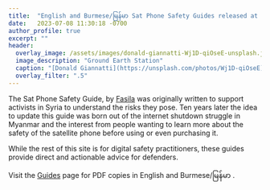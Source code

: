 ```yaml
---
title:  "English and Burmese/မြန်မာ Sat Phone Safety Guides released at RightsCon"
date:   2023-07-08 11:30:18 -0700
author_profile: true
excerpt: ""
header:
  overlay_image: /assets/images/donald-giannatti-Wj1D-qiOseE-unsplash.jpg
  image_description: "Ground Earth Station"
  caption: "[Donald Giannatti](https://unsplash.com/photos/Wj1D-qiOseE)"
  overlay_filter: ".5"
---
```


The Sat Phone Safety Guide, by [Fasila](https://www.fasila-inc.com/training) was originally written to support activists in Syria to understand the risks they pose. Ten years later the idea to update this guide was born out of the internet shutdown struggle in Myanmar and the interest from people wanting to learn more about the safety of the satellite phone before using or even purchasing it. 

While the rest of this site is for digital safety practitioners, these guides provide direct and actionable advice for defenders.

Visit the [Guides](/guide) page for PDF copies in English and Burmese/မြန်မာ .

